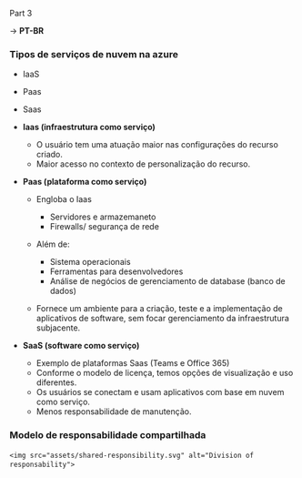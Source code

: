 Part 3

-> **PT-BR**

### Tipos de serviços de nuvem na azure

- IaaS
- Paas
- Saas

- **Iaas (infraestrutura como serviço)**
    - O usuário tem uma atuação maior nas configurações do recurso criado.
    - Maior acesso no contexto de personalização do recurso.

- **Paas (plataforma como serviço)**
    - Engloba o Iaas
        - Servidores e armazemaneto
        - Firewalls/ segurança de rede
    - Além de:  
        - Sistema operacionais
        - Ferramentas para desenvolvedores
        - Análise de negócios de gerenciamento de database (banco de dados)

    - Fornece um ambiente para a criação, teste e a implementação de aplicativos de software, sem focar gerenciamento da infraestrutura subjacente.

- **SaaS (software como serviço)**
    - Exemplo de plataformas Saas (Teams e Office 365)
    - Conforme o modelo de licença, temos opções de visualização e uso diferentes.
    - Os usuários se conectam e usam aplicativos com base em nuvem como serviço.
    - Menos responsabilidade de manutenção.


### Modelo de responsabilidade compartilhada

    <img src="assets/shared-responsibility.svg" alt="Division of responsability">


